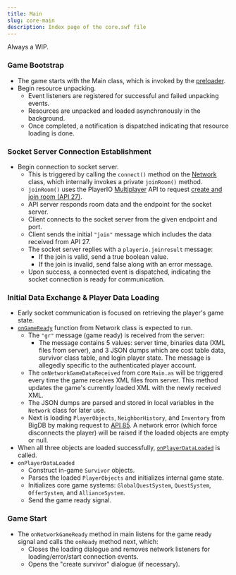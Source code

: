 ```yaml
---
title: Main
slug: core-main
description: Index page of the core.swf file
---
```


Always a WIP.

### Game Bootstrap

- The game starts with the Main class, which is invoked by the [preloader](/preloader-main).
- Begin resource unpacking.
  - Event listeners are registered for successful and failed unpacking events.
  - Resources are unpacked and loaded asynchronously in the background.
  - Once completed, a notification is dispatched indicating that resource loading is done.

### Socket Server Connection Establishment

- Begin connection to socket server.
  - This is triggered by calling the `connect()` method on the [Network](/thelaststand.app/network/network) class, which internally invokes a private `joinRoom()` method.
  - `joinRoom()` uses the PlayerIO [Multiplayer](/playerio/multiplayer) API to request [create and join room (API 27)](/glossary#api-27).
  - API server responds room data and the endpoint for the socket server.
  - Client connects to the socket server from the given endpoint and port.
  - Client sends the initial `"join"` message which includes the data received from API 27.
  - The socket server replies with a `playerio.joinresult` message:
    - If the join is valid, send a true boolean value.
    - If the join is invalid, send false along with an error message.
  - Upon success, a connected event is dispatched, indicating the socket connection is ready for communication.

### Initial Data Exchange & Player Data Loading

- Early socket communication is focused on retrieving the player's game state.
- [`onGameReady`](/thelaststand.app/network/network#ongameready) function from Network class is expected to run.
  - The `"gr"` message (game ready) is received from the server:
    - The message contains 5 values: server time, binaries data (XML files from server), and 3 JSON dumps which are cost table data, survivor class table, and login player state. The message is allegedly specific to the authenticated player account.
  - The `onNetworkGameDataReceived` from core `Main.as` will be triggered every time the game receives XML files from server. This method updates the game's currently loaded XML with the newly received XML.
  - The JSON dumps are parsed and stored in local variables in the `Network` class for later use.
  - Next is loading `PlayerObjects`, `NeighborHistory`, and `Inventory` from BigDB by making request to [API 85](/glossary#api-85). A network error (which force disconnects the player) will be raised if the loaded objects are empty or null.
- When all three objects are loaded successfully, [`onPlayerDataLoaded`](/thelaststand.app/network/network#onplayerdataloaded) is called.
- `onPlayerDataLoaded`
  - Construct in-game `Survivor` objects.
  - Parses the loaded `PlayerObjects` and initializes internal game state.
  - Initializes core game systems: `GlobalQuestSystem`, `QuestSystem`, `OfferSystem`, and `AllianceSystem`.
  - Send the game ready signal.

### Game Start

- The `onNetworkGameReady` method in main listens for the game ready signal and calls the `onReady` method next, which:
  - Closes the loading dialogue and removes network listeners for loading/error/start connection events.
  - Opens the "create survivor" dialogue (if necessary).
